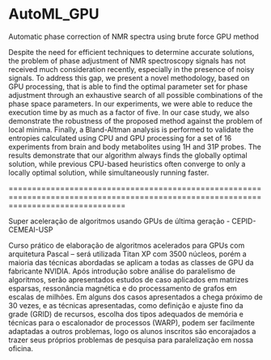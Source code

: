 # AutoML_GPU

Automatic phase correction of NMR spectra using brute force GPU method

Despite the need for efficient techniques to determine accurate solutions, the problem of phase adjustment of
NMR spectroscopy signals has not received much consideration recently, especially in the presence of noisy
signals. To address this gap, we present a novel methodology, based on GPU processing, that is able to find
the optimal parameter set for phase adjustment through an exhaustive search of all possible combinations
of the phase space parameters. In our experiments, we were able to reduce the execution time by as much as
a factor of five. In our case study, we also demonstrate the robustness of the proposed method against the
problem of local minima. Finally, a Bland-Altman analysis is performed to validate the entropies calculated
using CPU and GPU processing for a set of 16 experiments from brain and body metabolites using 1H
and 31P probes. The results demonstrate that our algorithm always finds the globally optimal solution,
while previous CPU-based heuristics often converge to only a locally optimal solution, while simultaneously
running faster.

=====================================================================================================================================

Super aceleração de algoritmos usando GPUs de última geração - CEPID-CEMEAI-USP

Curso prático de elaboração de algoritmos acelerados para GPUs com arquitetura Pascal – será utilizada Titan XP com 3500 núcleos, porém a maioria das técnicas abordadas se aplicam a todas as classes de GPU da fabricante NVIDIA. Após introdução sobre análise do paralelismo de algoritmos, serão apresentados estudos de caso aplicados em matrizes esparsas, ressonância magnética e do processamento de grafos em escalas de milhões. Em alguns dos casos apresentados a chega próximo de 30 vezes, e as técnicas apresentadas, como definição e ajuste fino da grade (GRID) de recursos, escolha dos tipos adequados de memória e técnicas para o escalonador de processos (WARP), podem ser facilmente adaptadas a outros problemas, logo os alunos inscritos são encorajados a trazer seus próprios problemas de pesquisa para paralelização em nossa oficina.
